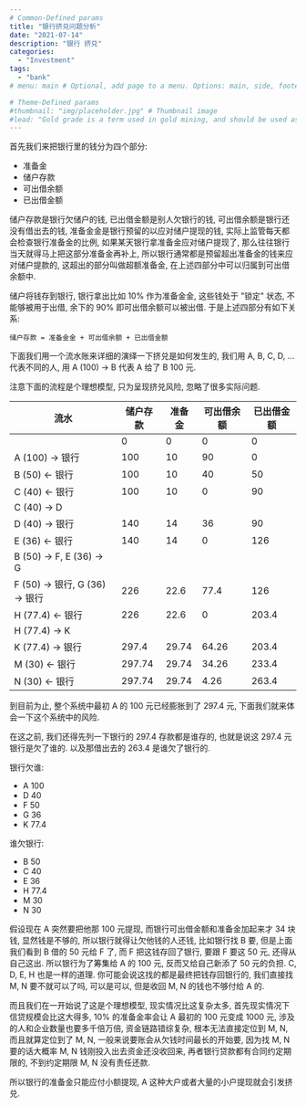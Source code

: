 ```yaml
---
# Common-Defined params
title: "银行挤兑问题分析"
date: "2021-07-14"
description: "银行 挤兑"
categories:
  - "Investment"
tags:
  - "bank"
# menu: main # Optional, add page to a menu. Options: main, side, footer

# Theme-Defined params
#thumbnail: "img/placeholder.jpg" # Thumbnail image
#lead: "Gold grade is a term used in gold mining, and should be used as a measure of the quality of gold ore – that is the raw material obtained from mining." # Lead text
---
```


首先我们来把银行里的钱分为四个部分:

- 准备金
- 储户存款
- 可出借余额
- 已出借金额

储户存款是银行欠储户的钱, 已出借金额是别人欠银行的钱, 可出借余额是银行还没有借出去的钱, 准备金金是银行预留的以应对储户提现的钱, 实际上监管每天都会检查银行准备金的比例, 如果某天银行拿准备金应对储户提现了, 那么往往银行当天就得马上把这部分准备金再补上, 所以银行通常都是预留超出准备金的钱来应对储户提款的, 这超出的部分叫做超额准备金, 在上述四部分中可以归属到可出借余额中.

储户将钱存到银行, 银行拿出比如 10% 作为准备金金, 这些钱处于 "锁定" 状态, 不能够被用于出借, 余下的 90% 即可出借余额可以被出借.
于是上述四部分有如下关系:

    储户存款 = 准备金金 + 可出借余额 + 已出借金额

下面我们用一个流水账来详细的演绎一下挤兑是如何发生的, 我们用 A, B, C, D, ... 代表不同的人, 用 A (100) -> B 代表 A 给了 B 100 元.

注意下面的流程是个理想模型, 只为呈现挤兑风险, 忽略了很多实际问题.

| 流水 | 储户存款 | 准备金 | 可出借余额 | 已出借金额 |
|------|----------|--------|------------|------------|
| |0|0|0|0|
| A (100) -> 银行 | 100 | 10 | 90 | 0 |
| B (50) <- 银行 | 100 | 10 | 40 | 50 |
| C (40) <- 银行 | 100 | 10 | 0 | 90 |
| C (40) -> D |
| D (40) -> 银行 | 140 | 14 | 36 | 90 |
| E (36) <- 银行 | 140 | 14 | 0 | 126 |
| B (50) -> F, E (36) -> G |
| F (50) -> 银行, G (36) -> 银行 | 226 | 22.6 | 77.4 | 126 |
| H (77.4) <- 银行 | 226 | 22.6 | 0 | 203.4 |
| H (77.4) -> K |
| K (77.4) -> 银行 | 297.4 | 29.74 | 64.26 | 203.4 |
| M (30) <- 银行 | 297.74 | 29.74 | 34.26 | 233.4 |
| N (30) <- 银行 | 297.74 | 29.74 | 4.26 | 263.4 |

到目前为止, 整个系统中最初 A 的 100 元已经膨胀到了 297.4 元, 下面我们就来体会一下这个系统中的风险.

在这之前, 我们还得先列一下银行的 297.4 存款都是谁存的, 也就是说这 297.4 元银行是欠了谁的. 以及那借出去的 263.4 是谁欠了银行的.

银行欠谁:

- A 100
- D 40
- F 50
- G 36
- K 77.4

谁欠银行:

- B 50
- C 40
- E 36
- H 77.4
- M 30
- N 30

假设现在 A 突然要把他那 100 元提现, 而银行可出借金额和准备金加起来才 34 块钱, 显然钱是不够的, 所以银行就得让欠他钱的人还钱, 比如银行找 B 要, 但是上面我们看到 B 借的 50 元给 F 了, 而 F 把这钱存回了银行, 要跟 F 要这 50 元, 还得从自己这出. 所以银行为了筹集给 A 的 100 元, 反而又给自己新添了 50 元的负担. C, D, E, H 也是一样的道理. 你可能会说这找的都是最终把钱存回银行的, 我们直接找 M, N 要不就可以了吗, 可以是可以, 但是收回 M, N 的钱也不够付给 A 的.

而且我们在一开始说了这是个理想模型, 现实情况比这复杂太多, 首先现实情况下信贷规模会比这大得多, 10% 的准备金率会让 A 最初的 100 元变成 1000 元, 涉及的人和企业数量也要多千倍万倍, 资金链路错综复杂, 根本无法直接定位到 M, N, 而且就算定位到了 M, N, 一般来说要账会从欠钱时间最长的开始要, 因为找 M, N 要的话大概率 M, N 钱刚投入出去资金还没收回来, 再者银行贷款都有合同约定期限的, 不到约定期限 M, N 没有责任还款.

所以银行的准备金只能应付小额提现, A 这种大户或者大量的小户提现就会引发挤兑.

